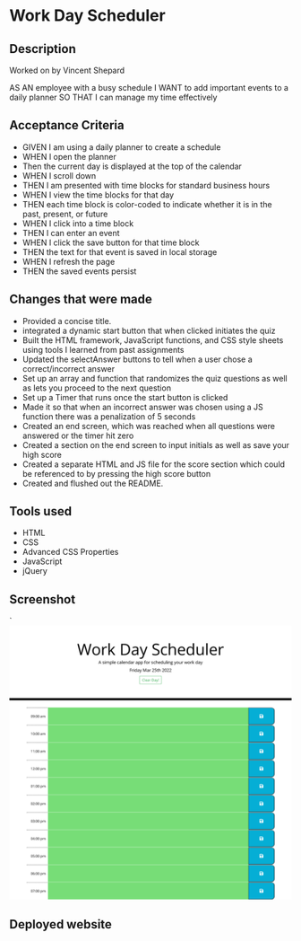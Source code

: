 # Work Day Scheduler
 
 ## Description
Worked on by Vincent Shepard

AS AN employee with a busy schedule
I WANT to add important events to a daily planner
SO THAT I can manage my time effectively

## Acceptance Criteria
- GIVEN I am using a daily planner to create a schedule
- WHEN I open the planner
- Then the current day is displayed at the top of the calendar
- WHEN I scroll down
- THEN I am presented with time blocks for standard business hours
- WHEN I view the time blocks for that day
- THEN each time block is color-coded to indicate whether it is in the past, present, or future
- WHEN I click into a time block
- THEN I can enter an event
- WHEN I click the save button for that time block
- THEN the text for that event is saved in local storage
- WHEN I refresh the page
- THEN the saved events persist

## Changes that were made
- Provided a concise title.
- integrated a dynamic start button that when clicked initiates the quiz
- Built the HTML framework, JavaScript functions, and CSS style sheets using tools I learned from past assignments 
- Updated the selectAnswer buttons to tell when a user chose a correct/incorrect answer
- Set up an array and function that randomizes the quiz questions as well as lets you proceed to the next question
- Set up a Timer that runs once the start button is clicked
- Made it so that when an incorrect answer was chosen using a JS function there was a penalization of 5 seconds
- Created an end screen, which was reached when all questions were answered or the timer hit zero
- Created a section on the end screen to input initials as well as save your high score
- Created a separate HTML and JS file for the score section which could be referenced to by pressing the high score button 
- Created and flushed out the README.




## Tools used

- HTML
- CSS
- Advanced CSS Properties
- JavaScript
- jQuery



## Screenshot
`![ScreenShot](/assets/images/screenshot.png)

## Deployed website
